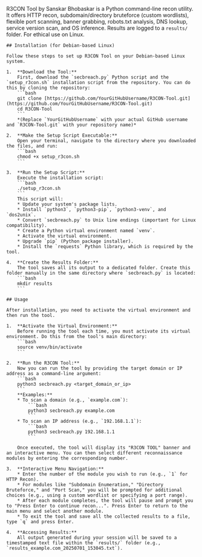 R3CON Tool by Sanskar Bhobaskar is a Python command-line recon utility. It offers HTTP recon, subdomain/directory bruteforce (custom wordlists), flexible port scanning, banner grabbing, robots.txt analysis, DNS lookup, service version scan, and OS inference. Results are logged to a `results/` folder. For ethical use on Linux.

````
## Installation (for Debian-based Linux)

Follow these steps to set up R3CON Tool on your Debian-based Linux system.

1.  **Download the Tool:**
    First, download the `secbreach.py` Python script and the `setup_r3con.sh` installation script from the repository. You can do this by cloning the repository:
    ```bash
    git clone [https://github.com/YourGitHubUsername/R3CON-Tool.git](https://github.com/YourGitHubUsername/R3CON-Tool.git)
    cd R3CON-Tool
    ```
    *(Replace `YourGitHubUsername` with your actual GitHub username and `R3CON-Tool.git` with your repository name)*

2.  **Make the Setup Script Executable:**
    Open your terminal, navigate to the directory where you downloaded the files, and run:
    ```bash
    chmod +x setup_r3con.sh
    ```

3.  **Run the Setup Script:**
    Execute the installation script:
    ```bash
    ./setup_r3con.sh
    ```
    This script will:
    * Update your system's package lists.
    * Install `python3`, `python3-pip`, `python3-venv`, and `dos2unix`.
    * Convert `secbreach.py` to Unix line endings (important for Linux compatibility).
    * Create a Python virtual environment named `venv`.
    * Activate the virtual environment.
    * Upgrade `pip` (Python package installer).
    * Install the `requests` Python library, which is required by the tool.

4.  **Create the Results Folder:**
    The tool saves all its output to a dedicated folder. Create this folder manually in the same directory where `secbreach.py` is located:
    ```bash
    mkdir results
    ```

## Usage

After installation, you need to activate the virtual environment and then run the tool.

1.  **Activate the Virtual Environment:**
    Before running the tool each time, you must activate its virtual environment. Do this from the tool's main directory:
    ```bash
    source venv/bin/activate
    ```

2.  **Run the R3CON Tool:**
    Now you can run the tool by providing the target domain or IP address as a command-line argument:
    ```bash
    python3 secbreach.py <target_domain_or_ip>
    ```
    **Examples:**
    * To scan a domain (e.g., `example.com`):
        ```bash
        python3 secbreach.py example.com
        ```
    * To scan an IP address (e.g., `192.168.1.1`):
        ```bash
        python3 secbreach.py 192.168.1.1
        ```

    Once executed, the tool will display its "R3CON TOOL" banner and an interactive menu. You can then select different reconnaissance modules by entering the corresponding number.

3.  **Interactive Menu Navigation:**
    * Enter the number of the module you wish to run (e.g., `1` for HTTP Recon).
    * For modules like "Subdomain Enumeration," "Directory Bruteforce," and "Port Scan," you will be prompted for additional choices (e.g., using a custom wordlist or specifying a port range).
    * After each module completes, the tool will pause and prompt you to "Press Enter to continue recon...". Press Enter to return to the main menu and select another module.
    * To exit the tool and save all the collected results to a file, type `q` and press Enter.

4.  **Accessing Results:**
    All output generated during your session will be saved to a timestamped text file within the `results/` folder (e.g., `results_example.com_20250701_153045.txt`).
````
